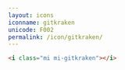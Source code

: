 ```yaml
---
layout: icons
iconname: gitkraken
unicode: F002
permalink: /icon/gitkraken/
---
```


``` html
<i class="mi mi-gitkraken"></i>
```
